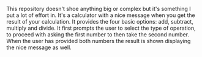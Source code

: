 This repository doesn't shoe anything big or complex but it's something I put a lot of effort in. It's a calculator with a nice message when you get the result of your calculation. It provides the four basic options: add, subtract, multiply and divide. It first prompts the user to select the type of operation, to proceed with asking the first number to then take the second number. When the user has provided both numbers the result is shown displaying the nice message as well. 

